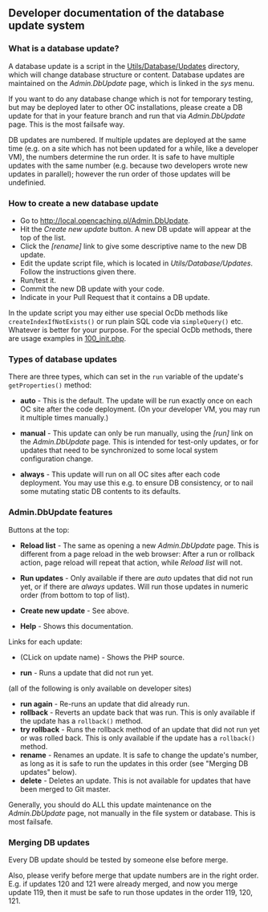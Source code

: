 ## Developer documentation of the database update system

### What is a database update?

A database update is a script in the [Utils/Database/Updates](https://github.com/opencaching/opencaching-pl/tree/master/Utils/Database/Updates)
directory, which will change database structure or content. Database updates
are maintained on the *Admin.DbUpdate* page, which is linked in the *sys* menu.

If you want to do any database change which is not for temporary testing,
but may be deployed later to other OC installations, please create a DB
update for that in your feature branch and run that via *Admin.DbUpdate* page.
This is the most failsafe way.

DB updates are numbered. If multiple updates are deployed at the same time
(e.g. on a site which has not been updated for a while, like a developer VM),
the numbers determine the run order. It is safe to have multiple updates with
the same number (e.g. because two developers wrote new updates in parallel);
however the run order of those updates will be undefinied.

### How to create a new database update

- Go to http://local.opencaching.pl/Admin.DbUpdate.
- Hit the *Create new update* button. A new DB update will appear at the top of the list.
- Click the *[rename]* link to give some descriptive name to the new DB update.
- Edit the update script file, which is located in *Utils/Database/Updates*.
    Follow the instructions given there.
- Run/test it.
- Commit the new DB update with your code.
- Indicate in your Pull Request that it contains a DB update.

In the update script you may either use special OcDb methods like
`createIndexIfNotExists()` or run plain SQL code via `simpleQuery()` etc.
Whatever is better for your purpose. For the special OcDb methods, there
are usage examples in [100_init.php](https://github.com/opencaching/opencaching-pl/blob/master/Utils/Database/Updates/100_init.php).

### Types of database updates

There are three types, which can set in the `run` variable of the update's `getProperties()` method:

- **auto** - This is the default. The update will be run exactly once on each OC site
    after the code deployment. (On your developer VM, you may run it multiple times manually.)

- **manual** - This update can only be run manually, using the *[run]* link on the
    *Admin.DbUpdate* page. This is intended for test-only updates, or for updates that
    need to be synchronized to some local system configuration change.

- **always** - This update will run on all OC sites after each code deployment.
    You may use this e.g. to ensure DB consistency, or to nail some mutating static
    DB contents to its defaults.

### Admin.DbUpdate features

Buttons at the top:

- **Reload list** - The same as opening a new *Admin.DbUpdate* page. This is different
  from a page reload in the web browser: After a run or rollback action, page reload
  will repeat that action, while *Reload list* will not.

- **Run updates** - Only available if there are *auto* updates that did not run yet,
  or if there are *always* updates. Will run those updates in numeric order
  (from bottom to top of list).

- **Create new update** - See above.

- **Help** - Shows this documentation.

Links for each  update:

- (CLick on update name) - Shows the PHP source.

- **run** - Runs a update that did not run yet.

(all of the following is only available on developer sites)

- **run again** - Re-runs an update that did already run.
- **rollback** - Reverts an update back that was run.
    This is only available if the update has a `rollback()` method.
- **try rollback** - Runs the rollback method of an update that did not run yet or was
    rolled back. This is only available if the update has a `rollback()` method.
- **rename** - Renames an update. It is safe to change the update's number, as long as
    it is safe to run the updates in this order (see "Merging DB updates" below).
- **delete** - Deletes an update. This is not available for updates that have been
    merged to Git master.

Generally, you should do ALL this update maintenance on the *Admin.DbUpdate* page,
not manually in the file system or database. This is most failsafe.

### Merging DB updates

Every DB update should be tested by someone else before merge.

Also, please verify before merge that update numbers are in the right order.
E.g. if updates 120 and 121 were already merged, and now you merge update 119,
then it must be safe to run those updates in the order 119, 120, 121.
